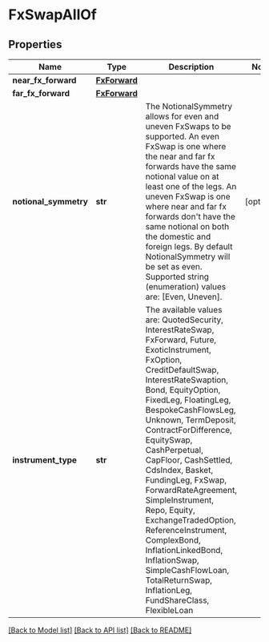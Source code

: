 # FxSwapAllOf


## Properties
Name | Type | Description | Notes
------------ | ------------- | ------------- | -------------
**near_fx_forward** | [**FxForward**](FxForward.md) |  | 
**far_fx_forward** | [**FxForward**](FxForward.md) |  | 
**notional_symmetry** | **str** | The NotionalSymmetry allows for even and uneven FxSwaps to be supported.  An even FxSwap is one where the near and far fx forwards have the same notional value on at least one of the  legs. An uneven FxSwap is one where near and far fx forwards don&#39;t have the same notional on both the  domestic and foreign legs.  By default NotionalSymmetry will be set as even.    Supported string (enumeration) values are: [Even, Uneven]. | [optional] 
**instrument_type** | **str** | The available values are: QuotedSecurity, InterestRateSwap, FxForward, Future, ExoticInstrument, FxOption, CreditDefaultSwap, InterestRateSwaption, Bond, EquityOption, FixedLeg, FloatingLeg, BespokeCashFlowsLeg, Unknown, TermDeposit, ContractForDifference, EquitySwap, CashPerpetual, CapFloor, CashSettled, CdsIndex, Basket, FundingLeg, FxSwap, ForwardRateAgreement, SimpleInstrument, Repo, Equity, ExchangeTradedOption, ReferenceInstrument, ComplexBond, InflationLinkedBond, InflationSwap, SimpleCashFlowLoan, TotalReturnSwap, InflationLeg, FundShareClass, FlexibleLoan | 

[[Back to Model list]](../README.md#documentation-for-models) [[Back to API list]](../README.md#documentation-for-api-endpoints) [[Back to README]](../README.md)


